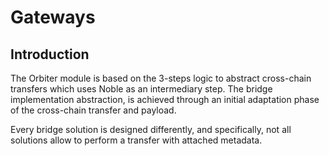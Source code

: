 # Gateways

## Introduction

The Orbiter module is based on the 3-steps logic to abstract cross-chain transfers which uses Noble
as an intermediary step. The bridge implementation abstraction, is achieved through an initial
adaptation phase of the cross-chain transfer and payload.

Every bridge solution is designed differently, and specifically, not all solutions allow to perform
a transfer with attached metadata.
